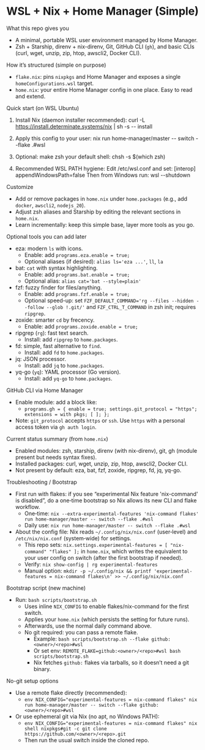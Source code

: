 WSL + Nix + Home Manager (Simple)
=================================

What this repo gives you
- A minimal, portable WSL user environment managed by Home Manager.
- Zsh + Starship, direnv + nix-direnv, Git, GitHub CLI (`gh`), and basic CLIs (curl, wget, unzip, zip, htop, awscli2, Docker CLI).

How it’s structured (simple on purpose)
- `flake.nix`: pins `nixpkgs` and Home Manager and exposes a single `homeConfigurations.wsl` target.
- `home.nix`: your entire Home Manager config in one place. Easy to read and extend.

Quick start (on WSL Ubuntu)
1) Install Nix (daemon installer recommended):
   curl -L https://install.determinate.systems/nix | sh -s -- install

2) Apply this config to your user:
   nix run home-manager/master -- switch --flake .#wsl

3) Optional: make zsh your default shell:
   chsh -s $(which zsh)

4) Recommended WSL PATH hygiene:
   Edit /etc/wsl.conf and set:
     [interop]
     appendWindowsPath=false
   Then from Windows run: wsl --shutdown

Customize
- Add or remove packages in `home.nix` under `home.packages` (e.g., add `docker`, `awscli2`, `nodejs_20`).
- Adjust zsh aliases and Starship by editing the relevant sections in `home.nix`.
- Learn incrementally: keep this simple base, layer more tools as you go.

 

Optional tools you can add later
- eza: modern `ls` with icons.
  - Enable: add `programs.eza.enable = true;`
  - Optional aliases (if desired): `alias ls='eza ...'`, `ll`, `la`
- bat: `cat` with syntax highlighting.
  - Enable: add `programs.bat.enable = true;`
  - Optional alias: `alias cat='bat --style=plain'`
- fzf: fuzzy finder for files/anything.
  - Enable: add `programs.fzf.enable = true;`
  - Optional speed-up: set `FZF_DEFAULT_COMMAND='rg --files --hidden --follow --glob !.git/'` and `FZF_CTRL_T_COMMAND` in zsh init; requires `ripgrep`.
- zoxide: smarter `cd` by frecency.
  - Enable: add `programs.zoxide.enable = true;`
- ripgrep (`rg`): fast text search.
  - Install: add `ripgrep` to `home.packages`.
- fd: simple, fast alternative to `find`.
  - Install: add `fd` to `home.packages`.
- jq: JSON processor.
  - Install: add `jq` to `home.packages`.
- yq-go (`yq`): YAML processor (Go version).
  - Install: add `yq-go` to `home.packages`.

GitHub CLI via Home Manager
- Enable module: add a block like:
  - `programs.gh = { enable = true; settings.git_protocol = "https"; extensions = with pkgs; [ ]; };`
- Note: `git_protocol` accepts `https` or `ssh`. Use `https` with a personal access token via `gh auth login`.

Current status summary (from `home.nix`)
- Enabled modules: zsh, starship, direnv (with nix-direnv), git, gh (module present but needs syntax fixes).
- Installed packages: curl, wget, unzip, zip, htop, awscli2, Docker CLI.
- Not present by default: eza, bat, fzf, zoxide, ripgrep, fd, jq, yq-go.

Troubleshooting / Bootstrap
- First run with flakes: if you see “experimental Nix feature 'nix-command' is disabled”, do a one‑time bootstrap so Nix allows its new CLI and flake workflow.
  - One‑time: `nix --extra-experimental-features 'nix-command flakes' run home-manager/master -- switch --flake .#wsl`
  - Daily use: `nix run home-manager/master -- switch --flake .#wsl`
- About the config file: Nix reads `~/.config/nix/nix.conf` (user‑level) and `/etc/nix/nix.conf` (system‑wide) for settings.
  - This repo sets: `nix.settings.experimental-features = [ "nix-command" "flakes" ];` in `home.nix`, which writes the equivalent to your user config on switch (after the first bootstrap if needed).
  - Verify: `nix show-config | rg experimental-features`
  - Manual option: `mkdir -p ~/.config/nix && printf 'experimental-features = nix-command flakes\n' >> ~/.config/nix/nix.conf`

Bootstrap script (new machine)
- Run: `bash scripts/bootstrap.sh`
  - Uses inline `NIX_CONFIG` to enable flakes/nix-command for the first switch.
  - Applies your `home.nix` (which persists the setting for future runs).
  - Afterwards, use the normal daily command above.
  - No git required: you can pass a remote flake.
    - Example: `bash scripts/bootstrap.sh --flake github:<owner>/<repo>#wsl`
    - Or set env: `REMOTE_FLAKE=github:<owner>/<repo>#wsl bash scripts/bootstrap.sh`
    - Nix fetches `github:` flakes via tarballs, so it doesn’t need a git binary.

No-git setup options
- Use a remote flake directly (recommended):
  - `env NIX_CONFIG="experimental-features = nix-command flakes" nix run home-manager/master -- switch --flake github:<owner>/<repo>#wsl`
- Or use ephemeral git via Nix (no apt, no Windows PATH):
  - `env NIX_CONFIG="experimental-features = nix-command flakes" nix shell nixpkgs#git -c git clone https://github.com/<owner>/<repo>.git`
  - Then run the usual switch inside the cloned repo.
